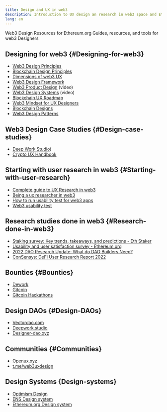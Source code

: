 ```yaml
---
title: Design and UX in web3
description: Introduction to UX design an research in web3 space and Ethereum 
lang: en
---
```


Web3 Design Resources for Ethereum.org
Guides, resources, and tools for web3 Designers

## Designing for web3 {#Designing-for-web3}

- [Web3 Design Principles](https://medium.com/@lyricalpolymath/web3-design-principles-f21db2f240c1#2a8e)
- [Blockchain Design Principles](https://medium.com/design-ibm/blockchain-design-principles-599c5c067b6e)
- [Dimensions of web3 UX](https://uxdesign.cc/the-levels-of-web3-user-experience-4f2ad113e37d)
- [Web3 Design Framework](https://medium.com/@lyricalpolymath/web3designdecisionframework-e84075816515)
- [Web3 Product Design](https://www.youtube.com/watch?v=UaDHYfq_XKY&t=322s) (video)
- [Web3 Design Systems](https://www.youtube.com/watch?v=TS6krLxJWr4) (video)
- [Blockchain UX Roadmap](https://www.linkedin.com/pulse/blockchain-ux-roadmap-building-first-class-product-case-kos-chekanov?trk=organization-update-content_share-article)
- [Web3 Mindset for UX Designers](https://medium.com/expedite-design/web3-mindset-for-ux-designers-expedite-design-7e8e7784b9bc)
- [Blockchain Designs](https://blockchainz.design/)
- [Web3 Design Patterns](https://www.web3designpatterns.io/)


## Web3 Design Case Studies {#Design-case-studies}

- [Deep Work Studio](https://deepwork.studio/case-studies/))
- [Crypto UX Handbook](https://www.cryptouxhandbook.com/)

## Starting with user research in web3 {#Starting-with-user-research}

- [Complete guide to UX Research in web3](https://uxplanet.org/a-complete-guide-to-ux-research-for-web-3-0-products-d6bead20ebb1)
- [Being a ux researcher in web3](https://medium.com/@georgia.rakusen/what-its-like-being-a-user-researcher-in-web3-6a4bcc096849)
- [How to run usability test for web3 apps](https://youtu.be/NlNGbHgJbAU)
- [Web3 usability test](https://archive.devcon.org/archive/watch/5/testing-dapps-with-realistic-web3-mocking/?playlist=Devcon%205&tab=YouTube)

## Research studies done in web3 {#Research-done-in-web3}
- [Staking survey: Key trends, takeaways, and predictions - Eth Staker](https://uxplanet.org/a-complete-guide-to-ux-research-for-web-3-0-products-d6bead20ebb1)
- [Usability and user satisfaction survey - Ethereum.org](https://medium.com/@georgia.rakusen/what-its-like-being-a-user-researcher-in-web3-6a4bcc096849)
- [2022 DAO Research Update: What do DAO Builders Need?](https://youtu.be/NlNGbHgJbAU)
- [ConSensys: DeFi User Research Report 2022](https://archive.devcon.org/archive/watch/5/testing-dapps-with-realistic-web3-mocking/?playlist=Devcon%205&tab=YouTube)

## Bounties {#Bounties}
- [Dework](https://app.dework.xyz/bounties)
- [Gitcoin](https://gitcoin.co/bounties)
- [Gitcoin Hackathons](https://gitcoin.co/hackathons)

## Design DAOs {#Design-DAOs}
- [Vectordao.com](https://vectordao.com/)
- [Deepwork.studio](https://www.deepwork.studio/)
- [Designer-dao.xyz](https://www.designer-dao.xyz/)

## Communities {#Communities}
- [Openux.xyz](https://openux.xyz/about)
- [t.me/web3uxdesign](https://t.me/web3uxdesign)

## Design Systems {Design-systems}
- [Optimism Design](https://www.figma.com/@oplabs)
- [ENS Design system](https://thorin.ens.domains/)
- [Ethereum.org Design system](https://www.figma.com/@ethdotorg)

